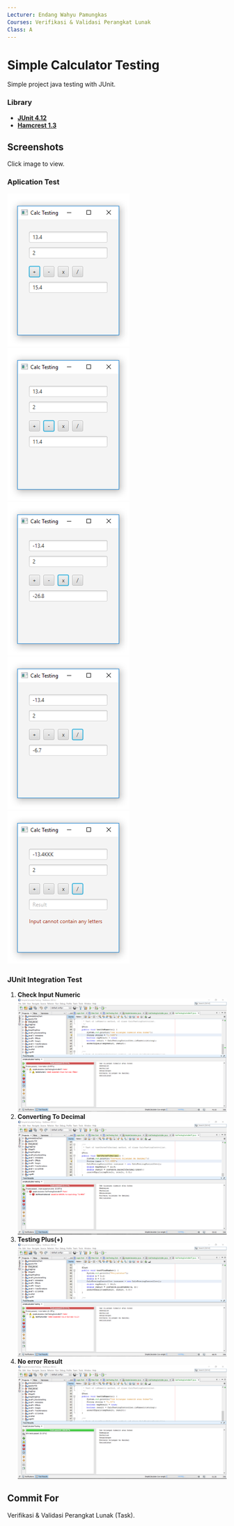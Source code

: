 ```yaml
---
Lecturer: Endang Wahyu Pamungkas
Courses: Verifikasi & Validasi Perangkat Lunak
Class: A
---
```


Simple Calculator Testing
=========

Simple project java testing with JUnit.

### Library

* [**JUnit 4.12**](http://search.maven.org/remotecontent?filepath=junit/junit/4.12/junit-4.12.jar)
* [**Hamcrest 1.3**](http://search.maven.org/remotecontent?filepath=org/hamcrest/hamcrest-core/1.3/hamcrest-core-1.3.jar)


Screenshots
-----------

Click image to view.

### Aplication Test

[![main plus](https://github.com/L200130134/Simple-Calculator-Testing/raw/master/demo/screen-shoot/plus.PNG)](https://github.com/L200130134/Simple-Calculator-Testing/raw/master/demo/screen-shoot/plus.PNG)
[![main minus](https://github.com/L200130134/Simple-Calculator-Testing/raw/master/demo/screen-shoot/minus.PNG)](https://github.com/L200130134/Simple-Calculator-Testing/raw/master/demo/screen-shoot/minus.PNG)
[![main times](https://github.com/L200130134/Simple-Calculator-Testing/raw/master/demo/screen-shoot/times.PNG)](https://github.com/L200130134/Simple-Calculator-Testing/raw/master/demo/screen-shoot/times.PNG)
[![main divided](https://github.com/L200130134/Simple-Calculator-Testing/raw/master/demo/screen-shoot/divided.PNG)](https://github.com/L200130134/Simple-Calculator-Testing/raw/master/demo/screen-shoot/divided.PNG)
[![main error](https://github.com/L200130134/Simple-Calculator-Testing/raw/master/demo/screen-shoot/error-test.PNG)](https://github.com/L200130134/Simple-Calculator-Testing/raw/master/demo/screen-shoot/error-test.PNG)

### JUnit Integration Test

1. **Check Input Numeric**
    [![error test1](https://github.com/L200130134/Simple-Calculator-Testing/raw/master/demo/screen-shoot/error-testing-isNumeric.PNG)](https://github.com/L200130134/Simple-Calculator-Testing/raw/master/demo/screen-shoot/error-testing-isNumeric.PNG)
2. **Converting To Decimal**
    [![error test2](https://github.com/L200130134/Simple-Calculator-Testing/raw/master/demo/screen-shoot/error-testing-parseToDecimal.PNG)](https://github.com/L200130134/Simple-Calculator-Testing/raw/master/demo/screen-shoot/error-testing-parseToDecimal.PNG)
3. **Testing Plus(+)**
    [![error test2](https://github.com/L200130134/Simple-Calculator-Testing/raw/master/demo/screen-shoot/error-testing-plus.PNG)](https://github.com/L200130134/Simple-Calculator-Testing/raw/master/demo/screen-shoot/error-testing-plus.PNG)
4. **No error Result**
    [![no error test](https://github.com/L200130134/Simple-Calculator-Testing/raw/master/demo/screen-shoot/success-testing.PNG)](https://github.com/L200130134/Simple-Calculator-Testing/raw/master/demo/screen-shoot/success-testing.PNG)

Commit For
-----------
Verifikasi & Validasi Perangkat Lunak (Task).

